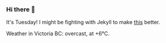 ### Hi there :wave:

It's Tuesday! I might be fighting with Jekyll to make [this](https://swissclubtoronto.ca) better.

Weather in Victoria BC: overcast, at +6°C.

